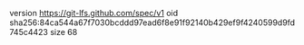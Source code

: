 version https://git-lfs.github.com/spec/v1
oid sha256:84ca544a67f7030bcddd97ead6f8e91f92140b429ef9f4240599d9fd745c4423
size 68

